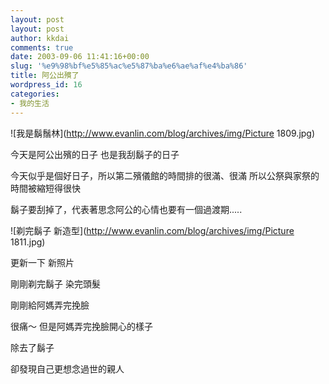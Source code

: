 ```yaml
---
layout: post
layout: post
author: kkdai
comments: true
date: 2003-09-06 11:41:16+00:00
slug: '%e9%98%bf%e5%85%ac%e5%87%ba%e6%ae%af%e4%ba%86'
title: 阿公出殯了
wordpress_id: 16
categories:
- 我的生活
---
```


![我是鬍鬚林](http://www.evanlin.com/blog/archives/img/Picture 1809.jpg)

今天是阿公出殯的日子
也是我刮鬍子的日子

今天似乎是個好日子，所以第二殯儀館的時間排的很滿、很滿
所以公祭與家祭的時間被縮短得很快

鬍子要刮掉了，代表著思念阿公的心情也要有一個過渡期.....
<!-- more -->
![剃完鬍子 新造型](http://www.evanlin.com/blog/archives/img/Picture 1811.jpg)

更新一下
新照片

剛剛剃完鬍子  染完頭髮

剛剛給阿媽弄完挽臉

很痛～ 但是阿媽弄完挽臉開心的樣子

除去了鬍子

卻發現自己更想念過世的親人
